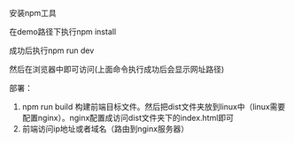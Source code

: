 安装npm工具

在demo路径下执行npm install

成功后执行npm run dev

然后在浏览器中即可访问(上面命令执行成功后会显示网址路径)

部署：
1. npm run build 构建前端目标文件。然后把dist文件夹放到linux中（linux需要配置nginx）。nginx配置成访问dist文件夹下的index.html即可
2. 前端访问ip地址或者域名（路由到nginx服务器）